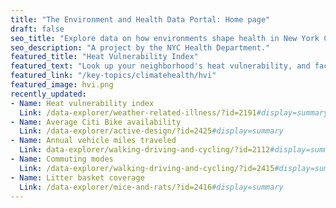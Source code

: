 ```yaml
---
title: "The Environment and Health Data Portal: Home page"
draft: false
seo_title: "Explore data on how environments shape health in New York City's neighborhoods."
seo_description: "A project by the NYC Health Department."
featured_title: "Heat Vulnerability Index"
featured_text: "Look up your neighborhood's heat vulnerability, and factors that affect risk of death during hot weather."
featured_link: "/key-topics/climatehealth/hvi"
featured_image: hvi.png
recently_updated:
- Name: Heat vulnerability index
  Link: /data-explorer/weather-related-illness/?id=2191#display=summary
- Name: Average Citi Bike availability
  Link: /data-explorer/active-design/?id=2425#display=summary
- Name: Annual vehicle miles traveled
  Link: data-explorer/walking-driving-and-cycling/?id=2112#display=summary
- Name: Commuting modes
  Link: /data-explorer/walking-driving-and-cycling/?id=2415#display=summary
- Name: Litter basket coverage
  Link: /data-explorer/mice-and-rats/?id=2416#display=summary
---
```

